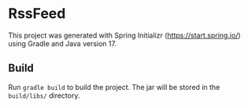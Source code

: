 # RssFeed

This project was generated with Spring Initializr (https://start.spring.io/) using Gradle and Java version 17.

## Build

Run `gradle build` to build the project. The jar will be stored in the `build/libs/` directory.
